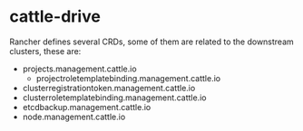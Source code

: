 # cattle-drive

Rancher defines several CRDs, some of them are related to the downstream clusters, these are:

- projects.management.cattle.io
  - projectroletemplatebinding.management.cattle.io
- clusterregistrationtoken.management.cattle.io
- clusterroletemplatebinding.management.cattle.io
- etcdbackup.management.cattle.io
- node.management.cattle.io

